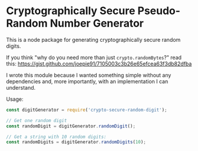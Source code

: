 # Cryptographically Secure Pseudo-Random Number Generator

This is a node package for generating cryptographically secure random digits.

If you think "why do you need more than just `crypto.randomBytes`?" read this: https://gist.github.com/joepie91/7105003c3b26e65efcea63f3db82dfba

I wrote this module because I wanted something simple without any dependencies and, more importantly, with an implementation I can understand.

Usage:

```js
const digitGenerator = require('crypto-secure-random-digit');

// Get one random digit
const randomDigit = digitGenerator.randomDigit();

// Get a string with 10 random digits:
const randomDigits = digitGenerator.randomDigits(10);
```
